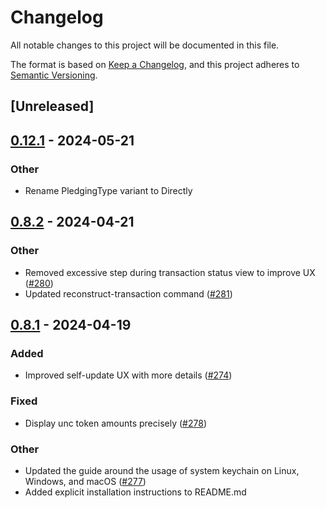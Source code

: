 # Changelog

All notable changes to this project will be documented in this file.

The format is based on [Keep a Changelog](https://keepachangelog.com/en/1.0.0/),
and this project adheres to [Semantic Versioning](https://semver.org/spec/v2.0.0.html).

## [Unreleased]

## [0.12.1](https://github.com/utnet-org/utility-cli-rs/compare/v0.12.0...v0.12.1) - 2024-05-21

### Other
- Rename PledgingType variant to Directly

## [0.8.2](https://github.com/utnet-org/utitlity-cli-rs/compare/v0.8.1...v0.8.2) - 2024-04-21

### Other

- Removed excessive step during transaction status view to improve UX ([#280](https://github.com/utnet-org/utitlity-cli-rs/pull/280))
- Updated reconstruct-transaction command ([#281](https://github.com/utnet-org/utitlity-cli-rs/pull/281))

## [0.8.1](https://github.com/utnet-org/utitlity-cli-rs/compare/v0.1.0...v0.8.1) - 2024-04-19

### Added

- Improved self-update UX with more details ([#274](https://github.com/utnet-org/utitlity-cli-rs/pull/274))

### Fixed

- Display unc token amounts precisely ([#278](https://github.com/utnet-org/utitlity-cli-rs/pull/278))

### Other

- Updated the guide around the usage of system keychain on Linux, Windows, and macOS ([#277](https://github.com/utnet-org/utitlity-cli-rs/pull/277))
- Added explicit installation instructions to README.md
